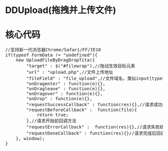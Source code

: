 DDUpload(拖拽并上传文件)
========
核心代码
============
<pre>
//支持新一代浏览器Chrome/Safari/FF/IE10
if(typeof FormData != "undefined"){
	new UploadFileByDragDropTita({
		"target" : $("#filewrap"),//拖动生效目标元素
		"url" : "upload.php",//文件上传地址
		"fileField" : "file_upload",//文件域名，类似input[type=file]的name
		"onDragenter" : function(e){},
		"onDragleave" : function(e){},
		"onDragover" : function(e){},
		"onDrop" : function(e){},
		"requestSuccessCallback" : function(res){},//请求成功结束后回调方法
		"requestBeforeCallback" :  function(file){
			return true;
		},//请求开始前回调方法
		"requestErrorCallback" :  function(res){},//请求失败结束后回调方法
		"requestDoneCallback" : function(res){}//请求完成后回调方法
	}, window);
}
</pre>
